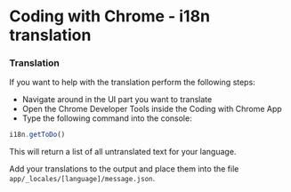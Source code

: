 Coding with Chrome - i18n translation
======================================

### Translation
If you want to help with the translation perform the following steps:
* Navigate around in the UI part you want to translate
* Open the Chrome Developer Tools inside the Coding with Chrome App
* Type the following command into the console:
```javascript
i18n.getToDo()
```
This will return a list of all untranslated text for your language.

Add your translations to the output and place them into the file
 `app/_locales/[language]/message.json`.
 